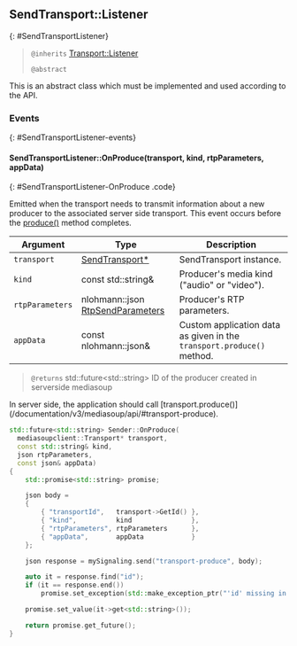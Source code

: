 ## SendTransport::Listener
{: #SendTransportListener}


<section markdown="1">

> `@inherits` [Transport::Listener](#TransportListener)
>
> `@abstract`

This is an abstract class which must be implemented and used according to the API.

</section>


### Events
{: #SendTransportListener-events}

<section markdown="1">

#### SendTransportListener::OnProduce(transport, kind, rtpParameters, appData)
{: #SendTransportListener-OnProduce .code}

Emitted when the transport needs to transmit information about a new producer to the associated server side transport. This event occurs before the [produce()](#transport-produce) method completes.

<div markdown="1" class="table-wrapper L3">

Argument        | Type    | Description   
--------------- | ------- | ----------------
`transport`     | [SendTransport\*](#SendTransport) | SendTransport instance.
`kind`          | const std::string&  | Producer's media kind ("audio" or "video").
`rtpParameters` | nlohmann::json [RtpSendParameters](/documentation/v3/mediasoup/rtp-parameters-and-capabilities/#RtpSendParameters) | Producer's RTP parameters.
`appData`       | const nlohmann::json&  | Custom application data as given in the `transport.produce()` method.

</div>

> `@returns` std::future\<std::string\> ID of the producer created in serverside mediasoup

<div markdown="1" class="note">
In server side, the application should call [transport.produce()](/documentation/v3/mediasoup/api/#transport-produce).
</div>

```c++
std::future<std::string> Sender::OnProduce(
  mediasoupclient::Transport* transport,
  const std::string& kind,
  json rtpParameters,
  const json& appData)
{
	std::promise<std::string> promise;

	json body =
	{
		{ "transportId",   transport->GetId() },
		{ "kind",          kind               },
		{ "rtpParameters", rtpParameters      },
		{ "appData",       appData            }
	};

	json response = mySignaling.send("transport-produce", body);

	auto it = response.find("id");
	if (it == response.end())
		promise.set_exception(std::make_exception_ptr("'id' missing in response"));

	promise.set_value(it->get<std::string>());

	return promise.get_future();
}
```

</section>
